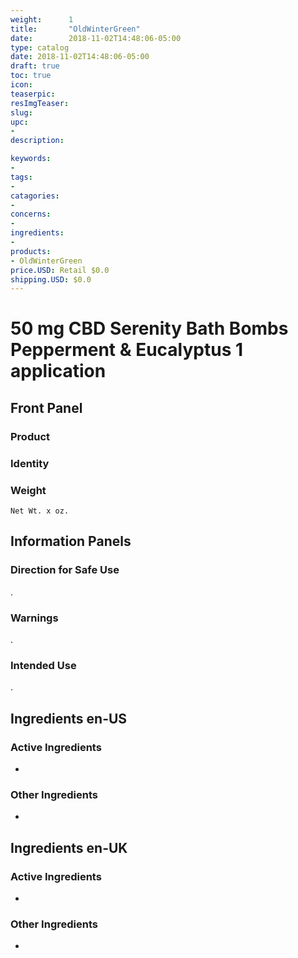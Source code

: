 ```yaml
---
weight:      1
title:       "OldWinterGreen"
date:        2018-11-02T14:48:06-05:00
type: catalog
date: 2018-11-02T14:48:06-05:00
draft: true
toc: true
icon:
teaserpic:
resImgTeaser:
slug:
upc:
-
description:

keywords:
-
tags:
-
catagories:
-
concerns:
-
ingredients:
-
products:
- OldWinterGreen
price.USD: Retail $0.0
shipping.USD: $0.0
---
```

# 50 mg CBD Serenity Bath Bombs Pepperment & Eucalyptus 1 application

## Front Panel
### Product
   
### Identity
    
### Weight
    Net Wt. x oz.
  
## Information Panels
### Direction for Safe Use
.
### Warnings
 .

### Intended Use
.
## Ingredients en-US 
### Active Ingredients
* 
### Other Ingredients
* 
## Ingredients en-UK 
### Active Ingredients
* 
### Other Ingredients
* 

